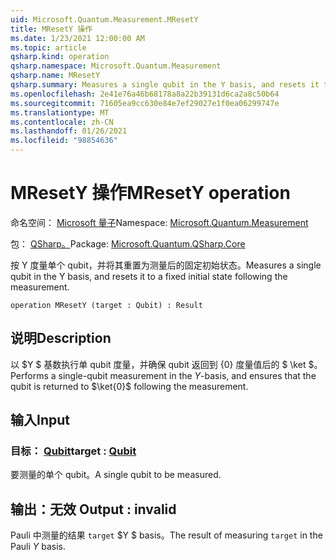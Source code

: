 ```yaml
---
uid: Microsoft.Quantum.Measurement.MResetY
title: MResetY 操作
ms.date: 1/23/2021 12:00:00 AM
ms.topic: article
qsharp.kind: operation
qsharp.namespace: Microsoft.Quantum.Measurement
qsharp.name: MResetY
qsharp.summary: Measures a single qubit in the Y basis, and resets it to a fixed initial state following the measurement.
ms.openlocfilehash: 2e41e76a46b68178a8a22b39131d6ca2a8c50b64
ms.sourcegitcommit: 71605ea9cc630e84e7ef29027e1f0ea06299747e
ms.translationtype: MT
ms.contentlocale: zh-CN
ms.lasthandoff: 01/26/2021
ms.locfileid: "98854636"
---
```

# <a name="mresety-operation"></a><span data-ttu-id="a449f-102">MResetY 操作</span><span class="sxs-lookup"><span data-stu-id="a449f-102">MResetY operation</span></span>

<span data-ttu-id="a449f-103">命名空间： [Microsoft 量子](xref:Microsoft.Quantum.Measurement)</span><span class="sxs-lookup"><span data-stu-id="a449f-103">Namespace: [Microsoft.Quantum.Measurement](xref:Microsoft.Quantum.Measurement)</span></span>

<span data-ttu-id="a449f-104">包： [QSharp。](https://nuget.org/packages/Microsoft.Quantum.QSharp.Core)</span><span class="sxs-lookup"><span data-stu-id="a449f-104">Package: [Microsoft.Quantum.QSharp.Core](https://nuget.org/packages/Microsoft.Quantum.QSharp.Core)</span></span>


<span data-ttu-id="a449f-105">按 Y 度量单个 qubit，并将其重置为测量后的固定初始状态。</span><span class="sxs-lookup"><span data-stu-id="a449f-105">Measures a single qubit in the Y basis, and resets it to a fixed initial state following the measurement.</span></span>

```qsharp
operation MResetY (target : Qubit) : Result
```


## <a name="description"></a><span data-ttu-id="a449f-106">说明</span><span class="sxs-lookup"><span data-stu-id="a449f-106">Description</span></span>

<span data-ttu-id="a449f-107">以 $Y $ 基数执行单 qubit 度量，并确保 qubit 返回到 {0} 度量值后的 $ \ket $。</span><span class="sxs-lookup"><span data-stu-id="a449f-107">Performs a single-qubit measurement in the $Y$-basis, and ensures that the qubit is returned to $\ket{0}$ following the measurement.</span></span>

## <a name="input"></a><span data-ttu-id="a449f-108">输入</span><span class="sxs-lookup"><span data-stu-id="a449f-108">Input</span></span>

### <a name="target--qubit"></a><span data-ttu-id="a449f-109">目标： [Qubit](xref:microsoft.quantum.lang-ref.qubit)</span><span class="sxs-lookup"><span data-stu-id="a449f-109">target : [Qubit](xref:microsoft.quantum.lang-ref.qubit)</span></span>

<span data-ttu-id="a449f-110">要测量的单个 qubit。</span><span class="sxs-lookup"><span data-stu-id="a449f-110">A single qubit to be measured.</span></span>



## <a name="output--__invalidresult__"></a><span data-ttu-id="a449f-111">输出：__无效 <Result>__</span><span class="sxs-lookup"><span data-stu-id="a449f-111">Output : __invalid<Result>__</span></span>

<span data-ttu-id="a449f-112">Pauli 中测量的结果 `target` $Y $ basis。</span><span class="sxs-lookup"><span data-stu-id="a449f-112">The result of measuring `target` in the Pauli $Y$ basis.</span></span>